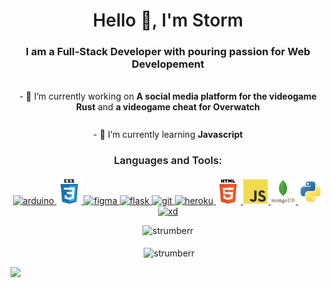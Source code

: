 
<h1 align="center" style="font-weight: 600;">Hello 🤝, I'm Storm</h1>
<h3 align="center">I am a Full-Stack Developer with pouring passion for Web Developement</h3>
</br>

<div align="center">- 🔭 I’m currently working on <b>A social media platform for the videogame Rust</b> and <b> a videogame cheat for Overwatch</b></div>
<div style="margin-top: 10px;"></div>
</br>
<div align="center">- 🌱 I’m currently learning <b>Javascript</b></div>

</p>





<div class="border_box">
    <h3 align="center" style="font-weight: 600; margin-bottom: 20px;">Languages and Tools:</h3>
    <p align="center"> <a href="https://www.arduino.cc/" target="_blank" rel="noreferrer"> <img src="https://cdn.worldvectorlogo.com/logos/arduino-1.svg" alt="arduino" width="40" height="40"/> </a> <a href="https://www.w3schools.com/css/" target="_blank" rel="noreferrer"> <img src="https://raw.githubusercontent.com/devicons/devicon/master/icons/css3/css3-original-wordmark.svg" alt="css3" width="40" height="40"/> </a> <a href="https://www.figma.com/" target="_blank" rel="noreferrer"> <img src="https://www.vectorlogo.zone/logos/figma/figma-icon.svg" alt="figma" width="40" height="40"/> </a> <a href="https://flask.palletsprojects.com/" target="_blank" rel="noreferrer"> <img src="https://www.vectorlogo.zone/logos/pocoo_flask/pocoo_flask-icon.svg" alt="flask" width="40" height="40"/> </a> <a href="https://git-scm.com/" target="_blank" rel="noreferrer"> <img src="https://www.vectorlogo.zone/logos/git-scm/git-scm-icon.svg" alt="git" width="40" height="40"/> </a> <a href="https://heroku.com" target="_blank" rel="noreferrer"> <img src="https://www.vectorlogo.zone/logos/heroku/heroku-icon.svg" alt="heroku" width="40" height="40"/> </a> <a href="https://www.w3.org/html/" target="_blank" rel="noreferrer"> <img src="https://raw.githubusercontent.com/devicons/devicon/master/icons/html5/html5-original-wordmark.svg" alt="html5" width="40" height="40"/> </a> <a href="https://developer.mozilla.org/en-US/docs/Web/JavaScript" target="_blank" rel="noreferrer"> <img src="https://raw.githubusercontent.com/devicons/devicon/master/icons/javascript/javascript-original.svg" alt="javascript" width="40" height="40"/> </a> <a href="https://www.mongodb.com/" target="_blank" rel="noreferrer"> <img src="https://raw.githubusercontent.com/devicons/devicon/master/icons/mongodb/mongodb-original-wordmark.svg" alt="mongodb" width="40" height="40"/> </a> <a href="https://www.python.org" target="_blank" rel="noreferrer"> <img src="https://raw.githubusercontent.com/devicons/devicon/master/icons/python/python-original.svg" alt="python" width="40" height="40"/> </a> <a href="https://www.adobe.com/products/xd.html" target="_blank" rel="noreferrer"> <img src="https://cdn.worldvectorlogo.com/logos/adobe-xd.svg" alt="xd" width="40" height="40"/> </a> </p>
</div>

<div align="center">
    <img src="https://github-readme-stats.vercel.app/api/top-langs?username=strumberr&show_icons=true&locale=en&layout=compact" alt="strumberr" />
</div>

</br>


<div align="center">
    <div>&nbsp;<img align="center" src="https://github-readme-stats.vercel.app/api?username=strumberr&show_icons=true&locale=en" alt="strumberr" /></div>
</div>

![](https://komarev.com/ghpvc/?username=strumberr)

